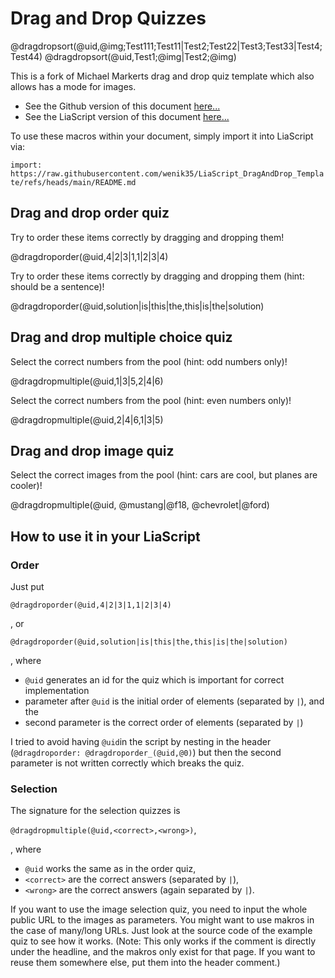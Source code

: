 <!--
author:   Michael Markert, Niklas Werner
email:    michael.markert@uni-jena.de, niklas.werner@student.tu-freiberg.de
version:  0.2
language: de
narrator: US English Female

script:   https://cdnjs.cloudflare.com/ajax/libs/Sortable/1.14.0/Sortable.min.js
import: https://raw.githubusercontent.com/Ifi-DiAgnostiK-Project/Piktogramme/refs/heads/main/makros.md
import: https://raw.githubusercontent.com/Ifi-DiAgnostiK-Project/LiaScript_ImageQuiz/refs/heads/main/README.md
import: https://raw.githubusercontent.com/Ifi-DiAgnostiK-Project/Holzarten/refs/heads/main/makros.md

@dragdroporder
<div style="width: 100%; max-width: 600px; padding: 20px; border: 1px solid rgb(var(--color-highlight)); border-radius: 8px;" id="quiz-@0">
  <div class="choices-container" style="display: flex; flex-direction: column; gap: 10px;">
  </div>

  <div style="margin-top: 10px;">
    <button class="lia-btn  lia-btn--outline lia-quiz__check">Prüfen</button>
    <br>
    <span class="feedback"></span>
  </div>
</div>

<script>
  const quizData = {
    solved: false,
    tries: 0,
    currentAnswer: null
  }

  function lockQuiz(feedback, checkingButton, choicesContainer, quizContainer){
    feedback.textContent = "Herzlichen Glückwunsch, das war die richtige Antwort";
    feedback.style.color = "rgb(var(--lia-success))";

    checkingButton.setAttribute("disabled", "");

    choicesContainer.style.borderColor = "rgb(var(--lia-grey))";
    quizContainer.style.borderColor = "rgb(var(--lia-grey))";

    choicesContainer.querySelectorAll("*").forEach((element) => {
      element.style.cursor = "default";
      element.style.borderColor = "rgb(var(--lia-grey))";
    });
  }

  void setTimeout(() => {
    (function(){
        const quizId = '@0';
        const quizContainer = document.querySelector(`#quiz-${quizId}`);
        const choicesContainer = quizContainer.querySelector('.choices-container');
        const feedback = quizContainer.querySelector('.feedback');
        const checkingButton = quizContainer.querySelector('.lia-quiz__check');

        const dataKey = `quiz-${quizId}-data`;
        const savedData = JSON.parse(sessionStorage.getItem(dataKey)) ?? quizData;

        const correctAnswers = '@2'.split('|');
        const currentAnswer = savedData.currentAnswer ?? '@1'.split('|');

        choicesContainer.innerHTML = currentAnswer.map(item => 
          `<div class="choice lia-code lia-code--inline" style="padding: 10px; border-radius: 4px; cursor: move; user-select: none;">${item}</div>`
        ).join('');

        if (savedData.tries > 0) {
          checkingButton.textContent = "Prüfen " + savedData.tries.toString();
          feedback.textContent = "Die richtige Antwort wurde noch nicht gegeben";
          feedback.style.color = "rgb(var(--lia-red))";
        }     

        if (savedData.solved) {
          lockQuiz(feedback, checkingButton, choicesContainer, quizContainer);
        } else {
          const sortable = new Sortable(choicesContainer, {
            animation: 150,
          });
          
          checkingButton.addEventListener("click", function (e) {
            const choices = Array.from(choicesContainer.querySelectorAll('.choice'));
            const currentOrder = choices.map(choice => choice.textContent.trim());

            savedData.currentAnswer = currentOrder;
            
            const isCorrect = currentOrder.length === correctAnswers.length && 
                              currentOrder.every((answer, index) => answer === correctAnswers[index]);

            savedData.tries++;
            checkingButton.textContent = "Prüfen " + savedData.tries.toString();

            if (isCorrect) {
              savedData.solved = true;
              lockQuiz(feedback, checkingButton, choicesContainer, quizContainer);
            } else {
              feedback.textContent = "Die richtige Antwort wurde noch nicht gegeben";
              feedback.style.color = "rgb(var(--lia-red))";
            }

            sessionStorage.setItem(dataKey, JSON.stringify(savedData));
          })
        }
    })();
  }, 100);
</script>
@end

@dragdropmultiple
<div style="width: 100%; padding: 20px; border: 1px solid rgb(var(--color-highlight)); border-radius: 8px;" id="quiz-@0">
  <div style="display: flex; gap: 20px;">
    <div style="flex: 1;">
      <div style="font-weight: bold; margin-bottom: 10px;">Auswahl:</div>
      <div class="pool-container lia-code lia-code--inline" style="min-height: 50px; padding: 10px; border: 1px dashed; border-radius: 4px; display: flex; flex-direction: row; flex-wrap: wrap; gap: 10px;" id="pool-@0">
      </div>
    </div>
    <div style="flex: 1;">
      <div style="font-weight: bold; margin-bottom: 10px;">Antwort:</div>
      <div class="target-container lia-code lia-code--inline" style="min-height: 50px; padding: 10px; border: 1px dashed; border-radius: 4px; display: flex; flex-direction: row; flex-wrap: wrap; gap: 10px;" id="target-@0">
      </div>
    </div>
  </div>
  
  
  <div style="margin: 10px">
    <button class="lia-btn  lia-btn--outline lia-quiz__check">Prüfen</button>
    <br>
    <span class="feedback"></span>
  </div>
</div>

<script>  
  const quizData = {
    solved: false,
    tries: 0,
    currentPool: null,
    currentAnswer: []
  }

  function lockQuiz(feedback, checkingButton, poolContainer, targetContainer, quizContainer){
    feedback.textContent = "Herzlichen Glückwunsch, das war die richtige Antwort";
    feedback.style.color = "rgb(var(--lia-success))";

    checkingButton.setAttribute("disabled", "");

    poolContainer.style.borderColor = "rgb(var(--lia-grey))";
    targetContainer.style.borderColor = "rgb(var(--lia-grey))";
    quizContainer.style.borderColor = "rgb(var(--lia-grey))";

    poolContainer.querySelectorAll("*").forEach((element) => element.style.cursor = "default");
    targetContainer.querySelectorAll("*").forEach((element) => element.style.cursor = "default");
  }

  function isValidHttpUrl(string) {
    let url;
    
    try {
      url = new URL(string);
    } catch (_) {
      return false;  
    }

    return url.protocol === "http:" || url.protocol === "https:";
  }

  void setTimeout(() => {
    (function(){
        const quizId = '@0';
        const quizContainer = document.querySelector(`#quiz-${quizId}`);

        const poolContainer = quizContainer.querySelector('.pool-container');
        const targetContainer = quizContainer.querySelector('.target-container');
        const feedback = quizContainer.querySelector('.feedback');
        const checkingButton = quizContainer.querySelector('.lia-quiz__check');

        const dataKey = `quiz-${quizId}-data`;
        const savedData = JSON.parse(sessionStorage.getItem(dataKey)) ?? quizData;

        let correctAnswers = '@1'.split('|');
        const wrongAnswers = '@2'.split('|');
        const allAnswers = [...correctAnswers, ...wrongAnswers];

        const mode = allAnswers.every((answer) => isValidHttpUrl(answer)) ? "image" : "text";
        if (mode === "image") {
          correctAnswers = correctAnswers.map((url) => encodeURI(url.replaceAll(" ", "")));
        }

        let currentPool = savedData.currentPool;
        if (currentPool === null) {
          //shuffle array
          for (var i = allAnswers.length - 1; i > 0; i--) {
              var j = Math.floor(Math.random() * (i + 1));
              var temp = allAnswers[i];
              allAnswers[i] = allAnswers[j];
              allAnswers[j] = temp;
          }

          currentPool = allAnswers;
        }

        const formatString = (mode === "image")
          ? `<img src="placeholder" class="choice" style="cursor: move; user-select: none; max-width: 100%; max-height: 10rem">`
          : `<div class="choice lia-code lia-code--inline" style="padding: 10px; border-radius: 4px; cursor: move; user-select: none;">placeholder</div>`;

        poolContainer.innerHTML = currentPool.map(item => formatString.replace("placeholder", item)).join('');
        targetContainer.innerHTML = savedData.currentAnswer.map(item => formatString.replace("placeholder", item)).join('');

        if (savedData.tries > 0) {
          checkingButton.textContent = "Prüfen " + savedData.tries.toString();
          feedback.textContent = "Die richtige Antwort wurde noch nicht gegeben";
          feedback.style.color = "rgb(var(--lia-red))";
        }     

        if (savedData.solved) {
          lockQuiz(feedback, checkingButton, poolContainer, targetContainer, quizContainer);
        } else {
          const poolSortable = new Sortable(poolContainer, {
            group: {
              name: quizId,
            },
            animation: 150,
            sort: false
          });
          
          const targetSortable = new Sortable(targetContainer, {
            group: {
              name: quizId,
            },
            animation: 150,
            sort: false
          });

          checkingButton.addEventListener("click", function (e) {
            const currentAnswers = Array.from(targetContainer.querySelectorAll('.choice'))
                                        .map(choice => (mode === "image") ? choice.src : choice.textContent.trim());
            savedData.currentAnswer = currentAnswers;

            savedData.currentPool = Array.from(poolContainer.querySelectorAll('.choice'))
                                        .map(choice => (mode === "image") ? choice.src : choice.textContent.trim());
            
            const isCorrect = currentAnswers.length === correctAnswers.length &&
                              currentAnswers.every(answer => correctAnswers.includes(answer));

            savedData.tries++;
            checkingButton.textContent = "Prüfen " + savedData.tries.toString();

            if (isCorrect) {
              savedData.solved = true;

              const groupSetting = {name: quizId, pull: false, put: false};
              poolSortable.option("group", groupSetting);
              targetSortable.option("group", groupSetting);

              lockQuiz(feedback, checkingButton, poolContainer, targetContainer, quizContainer);
            } else {
              feedback.textContent = "Die richtige Antwort wurde noch nicht gegeben";
              feedback.style.color = "rgb(var(--lia-red))";
            }

            sessionStorage.setItem(dataKey, JSON.stringify(savedData));
          })
        }
    })();
  }, 100);
</script>
@end

@dragdropmultipleimages
<div style="width: 100%; padding: 20px; border: 1px solid rgb(var(--color-highlight)); border-radius: 8px;" id="quiz-@0">
  <span style="font-size: 3rem; color: rgb(var(--lia-red))">dragdropmultiple unterstützt jetzt auch Bilder. <br> dragdropmultipleimages wird nicht weiter entwickelt!</span>
</div>
@end

@dragdropsort
<div style="width: 100%; padding: 20px; border: 1px solid rgb(var(--color-highlight)); border-radius: 8px;" id="quiz-@0">
  <div style="display: flex; gap: 20px;">
    <div class="pool-container droppable" style="flex: 1; margin-top: 10px; display: flex; flex-direction: column; gap: 10px; border: 1px dashed rgb(var(--color-highlight)); border-radius: 4px; padding: 5px; padding-bottom: 15px">
    </div>
    <div style="flex: 2;">
      <div class="target-container" style="display: flex; flex-direction: column; gap: 10px;">
      </div>
    </div>
  </div>
  
  <div style="margin: 10px">
    <button class="lia-btn  lia-btn--outline lia-quiz__check">Prüfen</button>
    <br>
    <span class="feedback"></span>
  </div>
</div>

<script>  
  const quizData = {
    solved: false,
    tries: 0,
    currentPool: null,
    currentAnswers: []
  }

  function lockQuiz(feedback, checkingButton, quizContainer){
    feedback.textContent = "Herzlichen Glückwunsch, das war die richtige Antwort";
    feedback.style.color = "rgb(var(--lia-success))";

    checkingButton.setAttribute("disabled", "");

    quizContainer
      .querySelectorAll(".choice")
      .forEach((element) => {
        element.style.cursor = "default";
        element.draggable = false;
        element.style.borderColor = "rgb(var(--lia-grey))";
      });
  }

  function dropHandler(ev) {
    ev.preventDefault();
    const data = ev.dataTransfer.getData("text");
    if (ev.target.classList.contains("droppable")) {
      ev.target.appendChild(document.getElementById(data));
    } else {
      ev.target.parentElement.appendChild(document.getElementById(data));
    }
  }
  
  function dragstartHandler(ev) {
    ev.dataTransfer.setData("text", ev.target.id);
  }

  function dragoverHandler(ev) {
    ev.preventDefault();
  }

  function isValidHttpUrl(string) {
    let url;
    
    try {
      url = new URL(string);
    } catch (_) {
      return false;  
    }

    return url.protocol === "http:" || url.protocol === "https:";
  }

  void setTimeout(() => {
    (function(){
        const quizId = '@0';
        const quizContainer = document.querySelector(`#quiz-${quizId}`);

        const poolContainer = quizContainer.querySelector('.pool-container');
        const targetContainer = quizContainer.querySelector('.target-container');
        const feedback = quizContainer.querySelector('.feedback');
        const checkingButton = quizContainer.querySelector('.lia-quiz__check');

        const dataKey = `quiz-${quizId}-data`;
        const savedData = JSON.parse(sessionStorage.getItem(dataKey)) ?? quizData;

        let targets = [];
        let pool = [];
        let correctAnswers = [];

        '@1'.split('|').forEach(pair => {
          let splitPair = pair.split(';');
          targets.push(splitPair[0]);

          splitPair.shift();

          pool.push(...splitPair);
          correctAnswers.push(splitPair)
        });

        const mode = pool.every((item) => isValidHttpUrl(item))  ? "image" : "text";
        if (mode === "image") {
          pool = pool.map((url) => encodeURI(url.replaceAll(" ", "")));
        }

        let currentPool = savedData.currentPool;
        if (currentPool === null) {
          //shuffle array
          currentPool = pool;

          for (var i = currentPool.length - 1; i > 0; i--) {
              var j = Math.floor(Math.random() * (i + 1));
              var temp = currentPool[i];
              currentPool[i] = currentPool[j];
              currentPool[j] = temp;
          }
        }

        for (let i = 0; i < currentPool.length; i++) {
          let container;
          if (mode === "image") {
            container = document.createElement("img");
            container.src = currentPool[i];
            container.classList.add("choice");
            container.style.cssText = "cursor: move; user-select: none; max-width: 100%; max-height: 10rem; object-fit: contain";
          } else {
            container = document.createElement("div");
            container.innerHTML = currentPool[i];
            container.classList.add("choice", "lia-code", "lia-code--inline");
            container.style.cssText = "padding: 10px; border-radius: 4px; cursor: move; user-select: none;";
          };

          container.draggable = "true";
          container.ondragstart = dragstartHandler;

          container.id = quizId + "-" + i;
          
          poolContainer.appendChild(container);
        }

        poolContainer.ondrop = dropHandler;
        poolContainer.ondragover = dragoverHandler;

        const formatStringImage = `<div class="lia-code lia-code--inline" style="flex: 1; display: flex; flex-direction: column; justify-content: center; border-radius: 4px; padding: 10px; user-select: none"><img src="placeholder" style="flex: 1; user-select: none; max-width: 100%; max-height: 10rem; object-fit: contain"></div>`;

        const formatStringText = `<div class="lia-code lia-code--inline" style="flex: 1; display: flex; flex-direction: column; justify-content: center; border-radius: 4px; padding: 10px; user-select: none"><span>placeholder</span></div>`;

        targets.forEach(item => {
          const outerDiv = document.createElement("div");
          outerDiv.style.cssText = "display: flex; flex-direction: row-reverse; gap: 10px";
          outerDiv.innerHTML = isValidHttpUrl(item) ? formatStringImage.replace("placeholder", item) : formatStringText.replace("placeholder", item);

          let dropDiv = document.createElement("div");
          dropDiv.classList.add("droppable");
          dropDiv.ondrop = dropHandler;
          dropDiv.ondragover = dragoverHandler;
          dropDiv.style.cssText = "flex: 1; min-width: 100px, min-height: 100%; border: 1px dashed rgb(var(--color-highlight)); border-radius: 4px; padding: 5px; display: flex; flex-direction: column; gap: 5px";

          outerDiv.appendChild(dropDiv);
          targetContainer.appendChild(outerDiv);
        });

        const droppables = targetContainer.querySelectorAll(".droppable");
        for (let i = 0; i < savedData.currentAnswers.length; i++) {
          for (let j = 0; j < savedData.currentAnswers[i].length; j++) {
            let container;
            if (mode === "image") {
              container = document.createElement("img");
              container.src = savedData.currentAnswers[i][j];
              container.classList.add("choice");
              container.style.cssText = "cursor: move; user-select: none; max-width: 100%; max-height: 10rem; object-fit: contain";
            } else {
              container = document.createElement("div");
              container.innerHTML = savedData.currentAnswers[i][j];
              container.classList.add("choice", "lia-code", "lia-code--inline");
              container.style.cssText = "padding: 10px; border-radius: 4px; cursor: move; user-select: none;";
            };

            container.draggable = "true";
            container.ondragstart = dragstartHandler;

            container.id = quizId + "-" + i + j;
            
            droppables[i].appendChild(container);
          }
        }


        if (savedData.tries > 0) {
          checkingButton.textContent = "Prüfen " + savedData.tries.toString();
          feedback.textContent = "Die richtige Antwort wurde noch nicht gegeben";
          feedback.style.color = "rgb(var(--lia-red))";
        }     

        if (savedData.solved) {
          lockQuiz(feedback, checkingButton, quizContainer);
        } else {
          checkingButton.addEventListener("click", function (e) {
            const currentAnswers = Array
                                    .from(targetContainer.querySelectorAll('.droppable'))
                                    .map(dropContainer => dropContainer.querySelectorAll('.choice'))
                                    .map(answers => Array.from(answers).map(choice => (mode === "image") ? choice.src : choice.textContent.trim()));
            savedData.currentAnswers = currentAnswers;

            savedData.currentPool = Array.from(poolContainer.querySelectorAll('.choice'))
                                        .map(choice => (mode === "image") ? choice.src : choice.textContent.trim());
            
            let isCorrect = true;
            for (let i = 0; i < currentAnswers.length; i++) {
              if (! (currentAnswers[i].length === correctAnswers[i].length && currentAnswers[i].every(answer => correctAnswers[i].includes(answer)))) {
                isCorrect = false;
                break;
              }
            }

            savedData.tries++;
            checkingButton.textContent = "Prüfen " + savedData.tries.toString();

            if (isCorrect) {
              savedData.solved = true;

              lockQuiz(feedback, checkingButton, quizContainer);
            } else {
              feedback.textContent = "Die richtige Antwort wurde noch nicht gegeben";
              feedback.style.color = "rgb(var(--lia-red))";
            }

            sessionStorage.setItem(dataKey, JSON.stringify(savedData));
          })
        }
    })();
  }, 100);
</script>
@end
-->

# Drag and Drop Quizzes
<!--
@img: https://raw.githubusercontent.com/wenik35/LiaScript_ImageQuiz/main/img/mustang.jpg
-->

@dragdropsort(@uid,@img;Test111;Test11|Test2;Test22|Test3;Test33|Test4;Test44)
@dragdropsort(@uid,Test1;@img|Test2;@img)

This is a fork of Michael Markerts drag and drop quiz template which also allows has a mode for images.

* See the Github version of this document [here...](https://github.com/wenik35/LiaScript_DragAndDrop_Template/)
* See the LiaScript version of this document [here...](https://liascript.github.io/course/?https://raw.githubusercontent.com/wenik35/LiaScript_DragAndDrop_Template/refs/heads/main/README.md)

To use these macros within your document, simply import it into LiaScript via:

`import: https://raw.githubusercontent.com/wenik35/LiaScript_DragAndDrop_Template/refs/heads/main/README.md`

## Drag and drop order quiz

Try to order these items correctly by dragging and dropping them!

<!-- data-randomize -->
@dragdroporder(@uid,4|2|3|1,1|2|3|4)

Try to order these items correctly by dragging and dropping them (hint: should be a sentence)!

@dragdroporder(@uid,solution|is|this|the,this|is|the|solution)

## Drag and drop multiple choice quiz

Select the correct numbers from the pool (hint: odd numbers only)!

@dragdropmultiple(@uid,1|3|5,2|4|6)

Select the correct numbers from the pool (hint: even numbers only)!

@dragdropmultiple(@uid,2|4|6,1|3|5)

## Drag and drop image quiz
<!--
@basepath: https://raw.githubusercontent.com/wenik35/LiaScript_ImageQuiz/main/img
mustang: @basepath/mustang.jpg
@f18: @basepath/f18.jpg
@chevrolet: @basepath/chevrolet.jpg
@ford: @basepath/ford.jpg
-->

Select the correct images from the pool (hint: cars are cool, but planes are cooler)!

@dragdropmultiple(@uid, @mustang|@f18, @chevrolet|@ford)

## How to use it in your LiaScript

### Order

Just put 

`@dragdroporder(@uid,4|2|3|1,1|2|3|4)`

, or 

`@dragdroporder(@uid,solution|is|this|the,this|is|the|solution)`

, where

* `@uid` generates an id for the quiz which is important for correct implementation
* parameter after `@uid` is the initial order of elements (separated by `|`), and the
* second parameter is the correct order of elements (separated by `|`)

I tried to avoid having `@uid`in the script by nesting in the header (`@dragdroporder: @dragdroporder_(@uid,@0)`) but then the second parameter is not written correctly which breaks the quiz.

### Selection

The signature for the selection quizzes is 

`@dragdropmultiple(@uid,<correct>,<wrong>)`,

, where

* `@uid` works the same as in the order quiz,
* `<correct>` are the correct answers (separated by `|`),
* `<wrong>` are the correct answers (again separated by `|`).

If you want to use the image selection quiz, you need to input the whole public URL to the images as parameters.
You might want to use makros in the case of many/long URLs. Just look at the source code of the example quiz to see how it works. (Note: This only works if the comment is directly under the headline, and the makros only exist for that page. If you want to reuse them somewhere else, put them into the header comment.)
